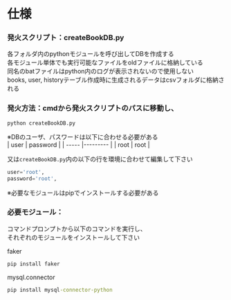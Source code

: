 # 仕様

### 発火スクリプト：createBookDB.py
各フォルダ内のpythonモジュールを呼び出してDBを作成する  
各モジュール単体でも実行可能なファイルをoldファイルに格納している  
同名のbatファイルはpython内のログが表示されないので使用しない  
books, user, historyテーブル作成時に生成されるデータはcsvフォルダに格納される  

### 発火方法：cmdから発火スクリプトのパスに移動し、
    python createBookDB.py
※DBのユーザ、パスワードは以下に合わせる必要がある  
| user  | password |
| ----- |--------- |
| root  | root     |

又は`createBookDB.py`内の以下の行を環境に合わせて編集して下さい

```python
user='root',
password='root', 
```

※必要なモジュールはpipでインストールする必要がある



### 必要モジュール：
コマンドプロンプトから以下のコマンドを実行し、  
それぞれのモジュールをインストールして下さい  

faker  
```cmd
pip install faker
```
mysql.connector  
```cmd
pip install mysql-connector-python
```
